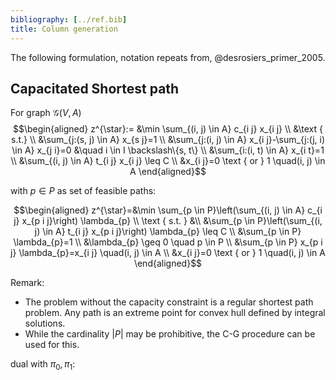```yaml
---
bibliography: [../ref.bib]
title: Column generation
---
```


The following formulation, notation repeats from, @desrosiers_primer_2005.


## Capacitated Shortest path

For graph $\mathcal G(V, A)$
$$\begin{aligned}
z^{\star}:= &\min \sum_{(i, j) \in A} c_{i j} x_{i j} \\
&\text { s.t.} \\
&\sum_{j:(s, j) \in A} x_{s j}=1 \\
&\sum_{j:(i, j) \in A} x_{i j}-\sum_{j:(j, i) \in A} x_{j i}=0 &\quad i \in I \backslash\{s, t\} \\
&\sum_{i:(i, t) \in A} x_{i t}=1 \\
&\sum_{(i, j) \in A} t_{i j} x_{i j} \leq C \\
&x_{i j}=0 \text { or } 1 \quad(i, j) \in A
\end{aligned}$$


with $p \in P$ as set of feasible paths:

$$\begin{aligned}
z^{\star}=&\min \sum_{p \in P}\left(\sum_{(i, j) \in A} c_{i j} x_{p i j}\right) \lambda_{p} \\
\text { s.t. } &\\
&\sum_{p \in P}\left(\sum_{(i, j) \in A} t_{i j} x_{p i j}\right) \lambda_{p} \leq C \\
&\sum_{p \in P} \lambda_{p}=1 \\
&\lambda_{p} \geq 0 \quad p \in P \\
&\sum_{p \in P} x_{p i j} \lambda_{p}=x_{i j} \quad(i, j) \in A \\
&x_{i j}=0 \text { or } 1 \quad(i, j) \in A
\end{aligned}$$


Remark:

- The problem without the capacity constraint is a regular shortest path problem. Any path is an extreme point for convex hull defined by integral solutions.
- While the cardinality $|P|$ may be prohibitive, the C-G procedure can be used for this.


dual with $\pi_0, \pi_1$:



